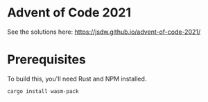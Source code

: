 # Advent of Code 2021

See the solutions here: https://jsdw.github.io/advent-of-code-2021/

# Prerequisites

To build this, you'll need Rust and NPM installed.

```
cargo install wasm-pack
```